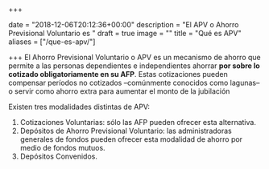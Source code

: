 +++

date = "2018-12-06T20:12:36+00:00"
description = "El APV o Ahorro Previsional Voluntario es "
draft = true
image = ""
title = "Qué es APV"
aliases = ["/que-es-apv/"]

+++
El Ahorro Previsional Voluntario o APV es un mecanismo de ahorro que permite a las personas dependientes e independientes ahorrar **por sobre lo cotizado obligatoriamente en su AFP**. Estas cotizaciones pueden compensar períodos no cotizados –comúnmente conocidos como lagunas– o servir como ahorro extra para aumentar el monto de la jubilación

Existen tres modalidades distintas de APV:

1. Cotizaciones Voluntarias: sólo las AFP pueden ofrecer esta alternativa.
2. Depósitos de Ahorro Previsional Voluntario: las administradoras generales de fondos pueden ofrecer esta modalidad de ahorro por medio de fondos mutuos. 
3. Depósitos Convenidos.